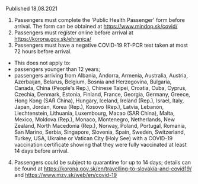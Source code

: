 Published 18.08.2021
1. Passengers must complete the 'Public Health Passenger' form before arrival. The form can be obtained at <a href="https://www.mindop.sk/covid/">https://www.mindop.sk/covid/</a>
2. Passengers must register online before arrival at <a href="https://korona.gov.sk/ehranica/">https://korona.gov.sk/ehranica/</a>
3. Passengers must have a negative COVID-19 RT-PCR test taken at most 72 hours before arrival.
- This does not apply to:
- passengers younger than 12 years;
- passengers arriving from Albania, Andorra, Armenia, Australia, Austria, Azerbaijan, Belarus, Belgium, Bosnia and Herzegovina, Bulgaria, Canada, China (People's Rep.), Chinese Taipei, Croatia, Cuba, Cyprus, Czechia, Denmark, Estonia, Finland, France, Georgia, Germany, Greece, Hong Kong (SAR China), Hungary, Iceland, Ireland (Rep.), Israel, Italy, Japan, Jordan, Korea (Rep.), Kosovo (Rep.), Latvia, Lebanon, Liechtenstein, Lithuania, Luxembourg, Macao (SAR China), Malta, Mexico, Moldova (Rep.), Monaco, Montenegro, Netherlands, New Zealand, North Macedonia (Rep.), Norway, Poland, Portugal, Romania, San Marino, Serbia, Singapore, Slovenia, Spain, Sweden, Switzerland, Turkey, USA, Ukraine or Vatican City (Holy See) with a COVID-19 vaccination certificate showing that they were fully vaccinated at least 14 days before arrival.
4. Passengers could be subject to quarantine for up to 14 days; details can be found at <a href="https://korona.gov.sk/en/travelling-to-slovakia-and-covid19/">https://korona.gov.sk/en/travelling-to-slovakia-and-covid19/</a> and <a href="https://www.mzv.sk/web/en/covid-19">https://www.mzv.sk/web/en/covid-19</a>

